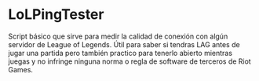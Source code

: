 # LoLPingTester
Script básico que sirve para medir la calidad de conexión con algún servidor de League of Legends. Útil para saber si tendras LAG antes de jugar una partida pero también practico para tenerlo abierto mientras juegas y no infringe ninguna norma o regla de software de terceros de Riot Games.
